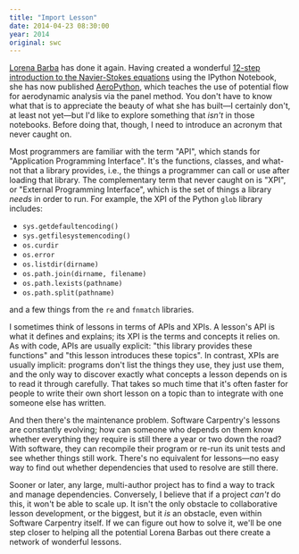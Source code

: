 ```yaml
---
title: "Import Lesson"
date: 2014-04-23 08:30:00
year: 2014
original: swc
---
```

<p>
  <a href="http://lorenabarba.com">Lorena Barba</a> has done it again.
  Having created a wonderful
  <a href="http://lorenabarba.com/blog/cfd-python-12-steps-to-navier-stokes/">12-step introduction to the Navier-Stokes equations</a>
  using the IPython Notebook,
  she has now published <a href="http://lorenabarba.com/blog/announcing-aeropython/">AeroPython</a>,
  which teaches the use of potential flow for aerodynamic analysis via the panel method.
  You don't have to know what that is
  to appreciate the beauty of what she has built&mdash;I certainly don't,
  at least not yet&mdash;but I'd like to explore something that
  <em>isn't</em> in those notebooks.
  Before doing that,
  though,
  I need to introduce an acronym that never caught on.
</p>
<p>
  Most programmers are familiar with the term "API",
  which stands for "Application Programming Interface".
  It's the functions, classes, and what-not that a library provides,
  i.e.,
  the things a programmer can call or use after loading that library.
  The complementary term that never caught on is "XPI",
  or "External Programming Interface",
  which is the set of things a library <em>needs</em> in order to run.
  For example,
  the XPI of the Python <code>glob</code> library includes:
</p>
<ul>
  <li><code>sys.getdefaultencoding()</code></li>
  <li><code>sys.getfilesystemencoding()</code></li>
  <li><code>os.curdir</code></li>
  <li><code>os.error</code></li>
  <li><code>os.listdir(dirname)</code></li>
  <li><code>os.path.join(dirname, filename)</code></li>
  <li><code>os.path.lexists(pathname)</code></li>
  <li><code>os.path.split(pathname)</code></li>
</ul>
<p>
  and a few things from the <code>re</code> and <code>fnmatch</code> libraries.
</p>
<p>
  I sometimes think of lessons in terms of APIs and XPIs.
  A lesson's API is what it defines and explains;
  its XPI is the terms and concepts it relies on.
  As with code,
  APIs are usually explicit:
  "this library provides these functions"
  and
  "this lesson introduces these topics".
  In contrast,
  XPIs are usually implicit:
  programs don't list the things they use,
  they just use them,
  and the only way to discover exactly what concepts a lesson depends on
  is to read it through carefully.
  That takes so much time
  that it's often faster for people to write their own short lesson on a topic
  than to integrate with one someone else has written.
</p>
<p>
  And then there's the maintenance problem.
  Software Carpentry's lessons are constantly evolving;
  how can someone who depends on them know whether
  everything they require is still there
  a year or two down the road?
  With software,
  they can recompile their program or re-run its unit tests
  and see whether things still work.
  There's no equivalent for lessons&mdash;no easy way to find out
  whether dependencies that used to resolve are still there.
</p>
<p>
  Sooner or later,
  any large, multi-author project has to find a way to track and manage dependencies.
  Conversely,
  I believe that if a project <em>can't</em> do this,
  it won't be able to scale up.
  It isn't the only obstacle to collaborative lesson development,
  or the biggest,
  but it <em>is</em> an obstacle,
  even within Software Carpentry itself.
  If we can figure out how to solve it,
  we'll be one step closer to helping all the potential Lorena Barbas out there
  create a network of wonderful lessons.
</p>
